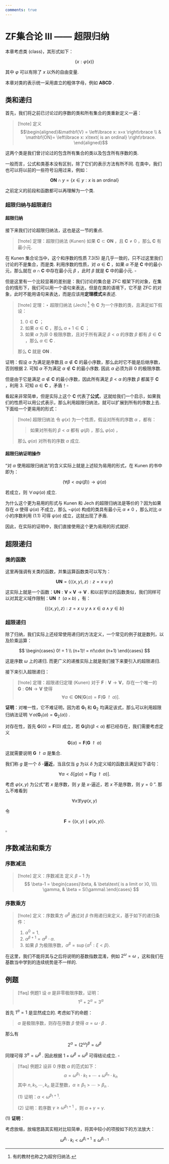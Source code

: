 ```yaml
---
comments: true
---
```


# ZF集合论 III —— 超限归纳
 本章考虑类 (class)，其形式如下：

$$
\left\lbrace x: \varphi(x) \right\rbrace
$$

其中 $\varphi$ 可以有除了 $x$ 以外的自由变量. 

本章对类的表示统一采用直立的粗体字母，例如 $\mathbf{ABCD}$ .
## 类和递归
首先，我们将之前已讨论过的序数的类和所有集合的类重新定义一遍：

>[!note] 定义
> $$\begin{aligned}&\mathbf{V} = \left\lbrace x: x=x \right\rbrace \\ & \mathbf{ON}= \left\lbrace x: x\text{ is an ordinal} \right\rbrace. \end{aligned}$$

这两个类是我们曾讨论过的包含所有集合的类以及包含所有序数的类. 

一般而言，公式和类基本没有区别，除了它们的表示方法有所不同. 在类中，我们也可以将以前的一些符号沿用过来，例如：

$$
\mathbf{ON}\cap y = \left\lbrace x\in y : x \text{ is an ordinal} \right\rbrace
$$

之前定义的前段和函数都可以再理解为一个类. 

### 超限归纳与超限递归
#### 超限归纳
接下来我们讨论超限归纳法，这也是这一节的重点.

>[!note] 定理：超限归纳法 (Kunen)
>如果 $\mathbf{C}\subset \mathbf{ON}$ ，且 $\mathbf{C}\neq 0$ ，那么 $\mathbf{C}$ 有最小元.

在 Kunen 集合论当中，这个和序数的性质 7.3(5) 是几乎一致的，只不过这里我们讨论的不是集合，而是类. 利用序数的性质，对 $\alpha\in \mathbf{C}$ ，如果 $\alpha$ 不是 $\mathbf{C}$ 中的最小元，那么就在 $\alpha\cap \mathbf{C}$ 中存在最小元 $\beta$ ，此时 $\beta$ 就是 $\mathbf{C}$ 中的最小元. $\square$


但是这里有一个比较显著的差别是：我们讨论的集合是 ZFC 框架下的对象，在集合的情形下，我们可以用一个语句来表达，但是在类的语境下，它不是 ZFC 的对象，此时不能用语句来表达，而是应该用**定理模式**来表述.

>[!note] 定理：$\star$ 超限归纳法 (Jech)  [^1]
>令 $\mathbf{C}$ 为一个序数的类，且满足如下假设：
>1. $0\in \mathbf{C}$ ；
>2. 如果 $\alpha\in \mathbf{C}$ ，那么 $\alpha+1\in \mathbf{C}$ ；
>3. 如果 $\alpha$ 为非 $0$ 极限序数，且对于所有满足 $\beta< \alpha$ 的序数 $\beta$ 都有 $\beta\in \mathbf{C}$ ，那么 $\alpha\in \mathbf{C}$ .
>
>那么 $\mathbf{C}$ 就是 $\mathbf{ON}$ .

证明：假设 $\alpha$ 为满足是序数且 $\alpha\notin \mathbf{C}$ 的最小序数，那么此时它不能是后继序数，否则根据 2. 可知 $\alpha$ 不为满足 $\alpha\notin \mathbf{C}$ 的最小序数. 因此 $\alpha$ 必须为非 $0$ 的极限序数.

但是由于它是满足 $\alpha\notin \mathbf{C}$ 的最小序数，因此所有满足 $\beta< \alpha$ 的序数 $\beta$ 都属于 $\mathbf{C}$ ，利用 3. 可知 $\alpha\in \mathbf{C}$ ，矛盾！$\square$

[^1]: 有的教材也称之为超穷归纳法. 

看起来非常简单，但是实际上这个 $\mathbf{C}$ 代表了**公式**，这就给我们一个启示，如果我们的性质可以用公式表示，那么利用超限归纳法，就可以扩展到所有的序数上去. 下面给一个更易用的形式：

>[!note] 超限归纳法
>令 $\varphi(x)$ 为一个性质，假设对所有的序数 $\alpha$ ，都有：
> > 如果对所有的 $\beta < \alpha$ 都有 $\varphi(\beta)$ ，那么 $\varphi(\alpha)$ ，
> 
> 那么 $\varphi(\alpha)$ 对所有的序数 $\alpha$ 成立. 

#### 超限归纳证明操作
“对 $\alpha$ 使用超限归纳法”的含义实际上就是上述较为易用的形式，在 Kunen 的书中即为：

$$
(\forall \beta< \alpha \psi(\beta)) \to \psi (\alpha)\tag{1.1}
$$

若成立，则 $\forall \alpha \psi(\alpha)$ 成立.

为什么这个更为易用的形式与 Kunen 和 Jech 的超限归纳法是等价的？因为如果存在 $\alpha$ 使得 $\psi(\alpha)$ 不成立，那么 $\neg \psi(\alpha)$ 构成的类具有最小元 $\alpha\neq 0$ ，那么对比 $\alpha$ 小的序数利用 (1.1) 可得 $\psi(\alpha)$ 成立，这就出现了矛盾.

因此，在实际的证明中，我们直接使用这个更为易用的形式就好.

## 超限递归

### 类的函数
这里再强调有关类的函数，并集运算函数类可以写为：

$$
\mathbf{UN} = \left\lbrace \left\langle \left\langle x,y \right\rangle,z \right\rangle: z = x\cup y \right\rbrace
$$

这实际上就是一个函数：$\mathbf{UN}: \mathbf{V}\times \mathbf{V}\to \mathbf{V}$ . 和以前学过的函数类似，我们同样可以对其定义域作限制：$\mathbf{UN}\upharpoonright (a\times b)$  ，有：

$$
\left\lbrace \left\langle \left\langle x,y \right\rangle, z \right\rangle : z= x\cup y \land x\in a \land y\in b\right\rbrace
$$


### 超限递归
除了归纳，我们实际上还经常使用递归的方法定义，一个常见的例子就是数列，以及阶乘运算：

$$
\begin{cases}
0! = 1 \\
(n+1)! = n!\cdot (n+1)
\end{cases}
$$

这是序数 $\omega$ 上的递归. 而更广义的递推实际上就是我们接下来要引入的超限递归.

接下来引入超限递归：

>[!note] 定理：超限递归定理 (Kunen)
>对于 $\mathbf{F}: \mathbf{V}\to \mathbf{V}$，存在一个唯一的 $\mathbf{G}:\mathbf{ON}\to \mathbf{V}$ 使得
>$$ \forall \alpha\in \mathbf{ON} [\mathbf{G}(\alpha) = \mathbf{F}(\mathbf{G}\upharpoonright \alpha)]. $$

**证明**：对唯一性，它不难证明，因为若 $\mathbf{G}_1$ 和 $\mathbf{G}_2$ 均满足该式，那么可以利用超限归纳法证明 $\forall \alpha(\mathbf{G}_1(\alpha) = \mathbf{G}_2 (\alpha))$ .

对存在性，首先 $\mathbf{G}(0) = \mathbf{F}(0)$ 成立，若 $\mathbf{G}(\beta)(\beta<\alpha)$ 都已经存在，我们需要考虑定义

$$
\mathbf{G}(\alpha) = \mathbf{F}(\mathbf{G}\upharpoonright \alpha)
$$

这就需要说明 $\mathbf{G}\upharpoonright \alpha$ 是集合. 

我们称 $g$ 是一个 $\delta$ -**逼近**，当且仅当 $g$ 为以 $\delta$ 为定义域的函数且满足如下语句：

$$
\forall \alpha< \delta [g(\alpha)=  \mathbf{F}(g \upharpoonright \alpha)].
$$

考虑 $\varphi(x,y)$ 为公式“若 $x$ 是序数，则 $y$ 是 $x$-逼近，若 $x$ 不是序数，则 $y=0$ ”. 那么不难看到

$$
\forall x \exists ! y \varphi(x,y)
$$

令

$$
\mathbf{F} = \left\lbrace (x,y)\mid \varphi(x,y) \right\rbrace.
$$

$\square$




## 序数减法和乘方
### 序数减法

>[!note] 定义：序数减法
>定义 $\beta-1$ 为
>$$ \beta-1 = \begin{cases}\beta, & \beta\text{ is a limit or }0, \\\\ \gamma,  & \beta = S(\gamma).\end{cases} $$




### 序数乘方

>[!note] 定义：序数乘方
>$\alpha^\beta$ 通过对 $\beta$ 作用递归来定义，基于如下的递归条件：
>1. $\alpha^0=1$.
>2. $\alpha^{\beta+1}=\alpha^\beta\cdot \alpha$.
>3. 如果 $\beta$ 为极限序数，$\alpha^\beta = \sup\left\lbrace \alpha^\xi: \xi< \beta \right\rbrace$.

在这里，我们不能将其与之后将说明的基数指数混淆，例如 $2^\omega = \omega$ ，这和我们在基数当中学到的连续统势是不一样的.

## 例题

>[!faq] 例题1
>设 $\alpha$ 是非零极限序数，证明：
>$$ 1^\alpha + 2^\alpha = 3^\alpha $$

首先 $1^\alpha = 1$ 是显然成立的. 考虑如下的命题：

> $\alpha$ 是极限序数，则存在序数 $\beta$ 使得 $\alpha = \omega\cdot \beta$ .

那么有

$$
2^\alpha = (2^\omega)^\beta = \omega^\beta
$$

同理可得 $3^\alpha = \omega^\beta$ . 因此根据 $1+ \omega^\beta = \omega^\beta$ 可得结论成立. $\square$

>[!faq] 例题2
>设非 0 序数 $\alpha$ 的范式如下：
>$$ \alpha = \omega^{\beta_1}\cdot k_1 + \cdots + \omega^{\beta_n}\cdot k_n $$
>其中 $n,k_1,\cdots,k_n$ 是正整数，$\alpha \geqslant \beta_1 > \cdots > \beta_n$ .
>
>(1) 证明：$\alpha< \omega^{\beta_1+1}$.
>
>(2) 证明：若序数 $\gamma \geqslant \omega^{\beta_1+1}$ ，则 $\alpha+ \gamma = \gamma$.

(1) **证明**：

考虑放缩，放缩思路其实相对比较简单，将其中较小的项按如下的方法放大：

$$
\omega^{\beta_i}\cdot k_i < \omega^{\beta_{i}+1} \leqslant \omega^{\beta_{i-1}}
$$
